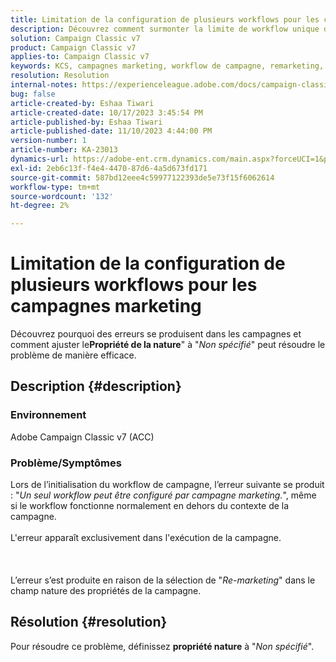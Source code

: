 ```yaml
---
title: Limitation de la configuration de plusieurs workflows pour les campagnes marketing
description: Découvrez comment surmonter la limite de workflow unique dans les campagnes marketing.
solution: Campaign Classic v7
product: Campaign Classic v7
applies-to: Campaign Classic v7
keywords: KCS, campagnes marketing, workflow de campagne, remarketing, champ Nature, ACC, Adobe Campaign Classic, dépannage
resolution: Resolution
internal-notes: https://experienceleague.adobe.com/docs/campaign-classic/using/orchestrating-campaigns/orchestrate-campaigns/marketing-campaign-templates.html?lang=en#general-configuration
bug: false
article-created-by: Eshaa Tiwari
article-created-date: 10/17/2023 3:45:54 PM
article-published-by: Eshaa Tiwari
article-published-date: 11/10/2023 4:44:00 PM
version-number: 1
article-number: KA-23013
dynamics-url: https://adobe-ent.crm.dynamics.com/main.aspx?forceUCI=1&pagetype=entityrecord&etn=knowledgearticle&id=b4942d3f-046d-ee11-8df0-6045bd006a22
exl-id: 2eb6c13f-f4e4-4470-87d6-4a5d673fd171
source-git-commit: 587bd12eee4c59977122393de5e73f15f6062614
workflow-type: tm+mt
source-wordcount: '132'
ht-degree: 2%

---
```


# Limitation de la configuration de plusieurs workflows pour les campagnes marketing


Découvrez pourquoi des erreurs se produisent dans les campagnes et comment ajuster le<b>Propriété de la nature</b>&quot; à &quot;*Non spécifié*&quot; peut résoudre le problème de manière efficace.

## Description {#description}


### Environnement

Adobe Campaign Classic v7 (ACC)

### Problème/Symptômes

Lors de l’initialisation du workflow de campagne, l’erreur suivante se produit : &quot;*Un seul workflow peut être configuré par campagne marketing.*&quot;, même si le workflow fonctionne normalement en dehors du contexte de la campagne.
<br><br>L&#39;erreur apparaît exclusivement dans l&#39;exécution de la campagne.<br><br> <br><br>L’erreur s’est produite en raison de la sélection de &quot;*Re-marketing*&quot; dans le champ nature des propriétés de la campagne.<br>

## Résolution {#resolution}


Pour résoudre ce problème, définissez <b>propriété nature</b> à &quot;*Non spécifié*&quot;.
